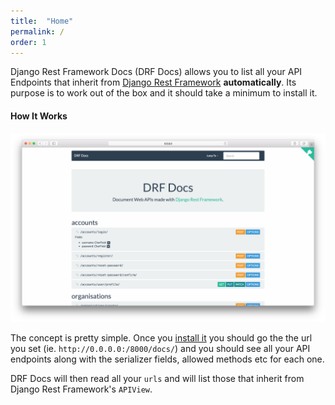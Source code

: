 ```yaml
---
title:  "Home"
permalink: /
order: 1
---
```


Django Rest Framework Docs (DRF Docs) allows you to list all your API Endpoints that inherit from <a href="http://www.django-rest-framework.org/" target="_blank">Django Rest Framework</a> **automatically**. Its purpose is to work out of the box and it should take a minimum to install it.

<h4>How It Works</h4>

<img class="img-responsive" src="static/images/mockup.png" alt="Mock Up" />

The concept is pretty simple. Once you [install it](/docs/installation/) you should go the the url you set (ie. `http://0.0.0.0:/8000/docs/`) and you should see all your API endpoints along with the serializer fields, allowed methods etc for each one.

DRF Docs will then read all your `urls` and will list those that inherit from Django Rest Framework's `APIView`.

